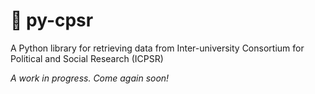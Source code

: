 # 👾 py-cpsr

A Python library for retrieving data from Inter-university Consortium for
Political and Social Research (ICPSR)

_A work in progress. Come again soon!_